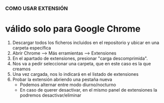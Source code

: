 ### COMO USAR EXTENSIÓN

# válido solo para Google Chrome

1. Descargar todos los ficheros incluidos en el repositorio y ubicar en una carpeta específica
2. Abrir Chrome --> Más erramientas --> Extensiones
3. En el apartado de extensiones, presionar "carga descomprimida".
4. Nos va a pedir seleccionar una carpeta, que en este caso es la que creamos
5. Una vez cargada, nos lo indicará en el listado de extensiones
6. Probar la extensión abriendo una pestaña nueva
   - Podemos alternar entre modo diurno/nocturno
   - En caso de querer desactivar, en el mismo panel de extensiones la podremos desactivar/eliminar
